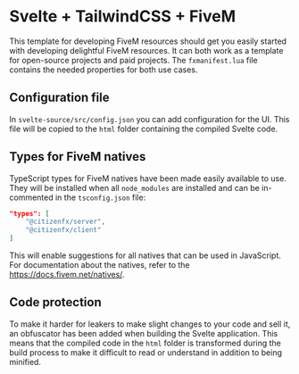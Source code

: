 # Svelte + TailwindCSS + FiveM

This template for developing FiveM resources should get you easily started with developing delightful FiveM resources. It can both work as a template for open-source projects and paid projects. The `fxmanifest.lua` file contains the needed properties for both use cases.

## Configuration file

In `svelte-source/src/config.json` you can add configuration for the UI. This file will be copied to the `html` folder containing the compiled Svelte code.

## Types for FiveM natives

TypeScript types for FiveM natives have been made easily available to use. They will be installed when all `node_modules` are installed and can be in-commented in the `tsconfig.json` file:

```json
"types": [
    "@citizenfx/server", 
    "@citizenfx/client"
]
```

This will enable suggestions for all natives that can be used in JavaScript. For documentation about the natives, refer to the https://docs.fivem.net/natives/.

## Code protection

To make it harder for leakers to make slight changes to your code and sell it, an obfuscator has been added when building the Svelte application. This means that the compiled code in the `html` folder is transformed during the build process to make it difficult to read or understand in addition to being minified.
